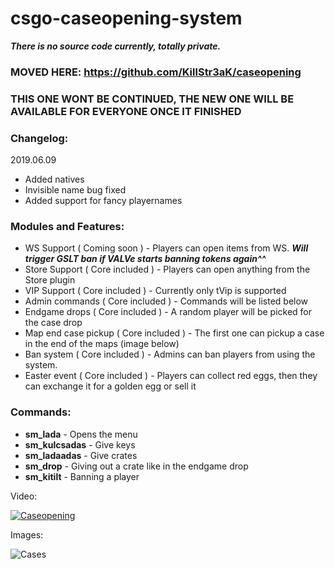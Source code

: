 # csgo-caseopening-system
***There is no source code currently, totally private.***

### MOVED HERE: https://github.com/KillStr3aK/caseopening
### THIS ONE WONT BE CONTINUED, THE NEW ONE WILL BE AVAILABLE FOR EVERYONE ONCE IT FINISHED

### Changelog:







































2019.06.09
* Added natives
* Invisible name bug fixed
* Added support for fancy playernames

### Modules and Features:
* WS Support ( Coming soon )  - Players can open items from WS. ***Will trigger GSLT ban if VALVe starts banning tokens again^^***
* Store Support ( Core included ) - Players can open anything from the Store plugin
* VIP Support ( Core included ) - Currently only tVip is supported
* Admin commands ( Core included ) - Commands will be listed below
* Endgame drops ( Core included ) - A random player will be picked for the case drop
* Map end case pickup ( Core included ) - The first one can pickup a case in the end of the maps (image below)
* Ban system ( Core included ) - Admins can ban players from using the system.
* Easter event ( Core included ) - Players can collect red eggs, then they can exchange it for a golden egg or sell it

### Commands:
* **sm_lada** - Opens the menu
* **sm_kulcsadas** - Give keys
* **sm_ladaadas** - Give crates
* **sm_drop** - Giving out a crate like in the endgame drop
* **sm_kitilt** - Banning a player

Video:


[![Caseopening](https://media.giphy.com/media/13Nc3xlO1kGg3S/giphy-facebook_s.jpg)](https://www.youtube.com/watch?v=sOiwq6XS2hY)


Images:


![Cases](https://i.imgur.com/nq4Ka62.jpg "Players can pick up cases")
